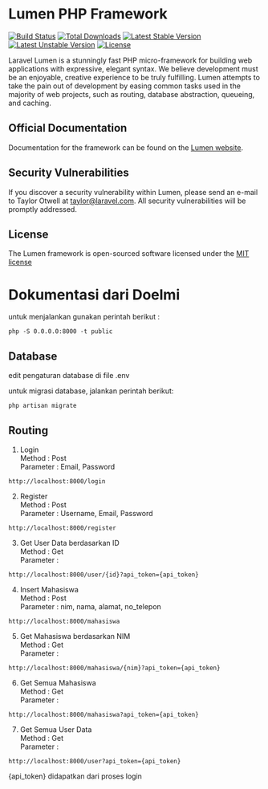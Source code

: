 # Lumen PHP Framework

[![Build Status](https://travis-ci.org/laravel/lumen-framework.svg)](https://travis-ci.org/laravel/lumen-framework)
[![Total Downloads](https://poser.pugx.org/laravel/lumen-framework/d/total.svg)](https://packagist.org/packages/laravel/lumen-framework)
[![Latest Stable Version](https://poser.pugx.org/laravel/lumen-framework/v/stable.svg)](https://packagist.org/packages/laravel/lumen-framework)
[![Latest Unstable Version](https://poser.pugx.org/laravel/lumen-framework/v/unstable.svg)](https://packagist.org/packages/laravel/lumen-framework)
[![License](https://poser.pugx.org/laravel/lumen-framework/license.svg)](https://packagist.org/packages/laravel/lumen-framework)

Laravel Lumen is a stunningly fast PHP micro-framework for building web applications with expressive, elegant syntax. We believe development must be an enjoyable, creative experience to be truly fulfilling. Lumen attempts to take the pain out of development by easing common tasks used in the majority of web projects, such as routing, database abstraction, queueing, and caching.

## Official Documentation

Documentation for the framework can be found on the [Lumen website](http://lumen.laravel.com/docs).

## Security Vulnerabilities

If you discover a security vulnerability within Lumen, please send an e-mail to Taylor Otwell at taylor@laravel.com. All security vulnerabilities will be promptly addressed.

## License

The Lumen framework is open-sourced software licensed under the [MIT license](http://opensource.org/licenses/MIT)



# Dokumentasi dari Doelmi
untuk menjalankan gunakan perintah berikut : 

```
php -S 0.0.0.0:8000 -t public
```

## Database
edit pengaturan database di file .env

untuk migrasi database, jalankan perintah berikut:
```
php artisan migrate
```


## Routing
1. Login 
<br>Method : Post
<br>Parameter : Email, Password
```
http://localhost:8000/login
```

2. Register
<br>Method : Post
<br>Parameter : Username, Email, Password
```
http://localhost:8000/register
```

3. Get User Data berdasarkan ID
<br>Method : Get
<br>Parameter : 
```
http://localhost:8000/user/{id}?api_token={api_token}
```

4. Insert Mahasiswa
<br>Method : Post
<br>Parameter : nim, nama, alamat, no_telepon
```
http://localhost:8000/mahasiswa
```

5. Get Mahasiswa berdasarkan NIM
<br>Method : Get
<br>Parameter : 
```
http://localhost:8000/mahasiswa/{nim}?api_token={api_token}
```

6. Get Semua Mahasiswa
<br>Method : Get
<br>Parameter : 
```
http://localhost:8000/mahasiswa?api_token={api_token}
```

7. Get Semua User Data
<br>Method : Get
<br>Parameter : 
```
http://localhost:8000/user?api_token={api_token}
```

{api_token} didapatkan dari proses login


